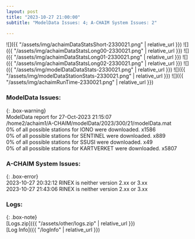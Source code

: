 ```yaml
---
layout: post
title: "2023-10-27 21:00:00"
subtitle: "ModelData Issues: 4; A-CHAIM System Issues: 2"

---
```


![]({{ "/assets/img/achaimDataStatsShort-2330021.png" | relative_url }})
![]({{ "/assets/img/achaimDataStatsLong00-2330021.png" | relative_url }})
![]({{ "/assets/img/achaimDataStatsLong01-2330021.png" | relative_url }})
![]({{ "/assets/img/achaimDataStatsLong02-2330021.png" | relative_url }})
![]({{ "/assets/img/modelDataDataStats-2330021.png" | relative_url }})
![]({{ "/assets/img/modelDataStationStats-2330021.png" | relative_url }})
![]({{ "/assets/img/achaimRunTime-2330021.png" | relative_url }})


### ModelData Issues:  
  
{: .box-warning}  
 ModelData report for 27-Oct-2023 21:15:07   
 /home2/achaim1/A-CHAIM/modelData/2023/300/21/modelData.mat   
 0% of all possible stations for IONO were downloaded. x1586   
 0% of all possible stations for SENTINEL were downloaded. x889   
 0% of all possible stations for SSUSI were downloaded. x49   
 0% of all possible stations for KARTVERKET were downloaded. x5807   
  
### A-CHAIM System Issues:  
  
{: .box-error}  
2023-10-27 20:32:12 RINEX is neither version 2.xx or 3.xx  
2023-10-27 21:43:06 RINEX is neither version 2.xx or 3.xx  

### Logs:  
  
{: .box-note}  
[Logs.zip]({{ "/assets/other/logs.zip" | relative_url }})  
[Log Info]({{ "/logInfo" | relative_url }})  
